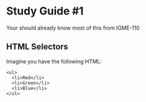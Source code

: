 # Study Guide #1

Your should already know most of this from IGME-110


## HTML Selectors

Imagine you have the following HTML:

```
<ul>
  <li>Red</li>
  <li>Green</li>
  <li>Blue</li>
</ul>
```
